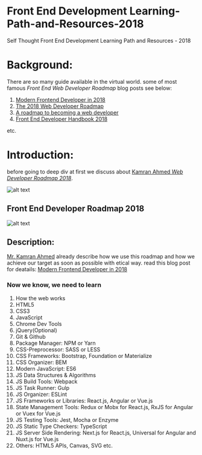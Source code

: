 # Front End Development Learning-Path-and-Resources-2018
Self Thought Front End Development Learning Path and Resources - 2018

# Background:
There are so many guide available in the virtual world. some of most famous *Front End Web Developer Roadmap* blog posts see below:

1. [Modern Frontend Developer in 2018](https://medium.com/tech-tajawal/modern-frontend-developer-in-2018-4c2072fa2b9c)
2. [The 2018 Web Developer Roadmap](https://codeburst.io/the-2018-web-developer-roadmap-826b1b806e8d)
3. [A roadmap to becoming a web developer](https://medium.freecodecamp.org/a-roadmap-to-becoming-a-web-developer-in-2017-b6ac3dddd0cf)
4. [Front End Developer Handbook 2018](https://frontendmasters.com/books/front-end-handbook/2018/)

etc.

# Introduction:
before going to deep div at first we discuss about [Kamran Ahmed *Web Developer Roadmap 2018*](https://github.com/kamranahmedse/developer-roadmap).

![alt text][logo]

[logo]: https://camo.githubusercontent.com/4511e3b4831b40f49c008418b5bb509d10efcbac/68747470733a2f2f692e696d6775722e636f6d2f4f5a554f5574492e706e67 "Web Developer Roadmap 2018"

## Front End Developer Roadmap 2018
![alt text](https://github.com/kamranahmedse/developer-roadmap/raw/master/images/frontend-v2.png "Front End Roadmap")

## Description:
[Mr. Kamran Ahmed](https://github.com/kamranahmedse) already describe how we use this roadmap and how we achieve our target as soon as possible with etical way. read this blog post for deatails: [Modern Frontend Developer in 2018](https://medium.com/tech-tajawal/modern-frontend-developer-in-2018-4c2072fa2b9c)

### Now we know, we need to learn 

1. How the web works
2. HTML5
3. CSS3
4. JavaScript
5. Chrome Dev Tools
6. jQuery(Optional)
7. Git & Github
8. Package Manager: NPM or Yarn
9. CSS-Preprocessor: SASS or LESS
10. CSS Frameworks: Bootstrap, Foundation or Materialize
11. CSS Organizer: BEM
12. Modern JavaScript: ES6
13. JS Data Structures & Algorithms
14. JS Build Tools: Webpack
15. JS Task Runner: Gulp
16. JS Organizer: ESLint
17. JS Frameworks or Libraries: React.js, Angular or Vue.js
18. State Management Tools: Redux or Mobx for React.js, RxJS for Angular or Vuex for Vue.js
19. JS Testing Tools: Jest, Mocha or Enzyme
20. JS Static Type Checkers: TypeScript
21. JS Server Side Rendering: Next.js for React.js, Universal for Angular and Nuxt.js for Vue.js
22. Others: HTML5 APIs, Canvas, SVG etc.
